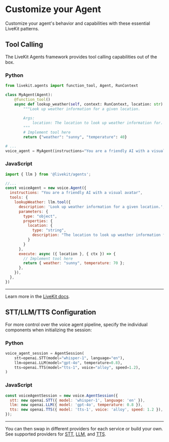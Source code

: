 # Customize your Agent

Customize your agent's behavior and capabilities with these essential LiveKit patterns.

## Tool Calling

The LiveKit Agents framework provides tool calling capabilities out of the box.

### Python

```py
from livekit.agents import function_tool, Agent, RunContext

class MyAgent(Agent):
    @function_tool()
    async def lookup_weather(self, context: RunContext, location: str) -> dict[str, Any]:
        """Look up weather information for a given location.
        
        Args:
            location: The location to look up weather information for.
        """
        # Implement tool here
        return {"weather": "sunny", "temperature": 40}

# ...
voice_agent = MyAgent(instructions="You are a friendly AI with a visual avatar")
```

### JavaScript

```js
import { llm } from '@livekit/agents';

//...
const voiceAgent = new voice.Agent({
  instructions: "You are a friendly AI with a visual avatar",
  tools: {
    lookupWeather: llm.tool({
      description: 'Look up weather information for a given location.',
      parameters: {
        type: "object",
        properties: {
          location: {
            type: "string",
            description: "The location to look up weather information for."
          }
        }
      },
      execute: async ({ location }, { ctx }) => {
        // Implement tool here
        return { weather: "sunny", temperature: 70 };
      },
    }),
  },
})
```

---

Learn more in the [LiveKit docs](https://docs.livekit.io/agents/build/tools/).

## STT/LLM/TTS Configuration

For more control over the voice agent pipeline, specify the individual components when initializing the session:

### Python

```py
voice_agent_session = AgentSession(
    stt=openai.STT(model="whisper-1", language="en"),
    llm=openai.LLM(model="gpt-4o", temperature=0.8),
    tts=openai.TTS(model="tts-1", voice="alloy", speed=1.2),
)
```

### JavaScript

```js
const voiceAgentSession = new voice.AgentSession({
  stt: new openai.STT({ model: 'whisper-1', language: 'en' }),
  llm: new openai.LLM({ model: 'gpt-4o', temperature: 0.8 }),
  tts: new openai.TTS({ model: 'tts-1', voice: 'alloy', speed: 1.2 }),
});
```

---

You can then swap in different providers for each service or build your own.
See supported providers for [STT](https://docs.livekit.io/agents/models/stt/#plugins), [LLM](https://docs.livekit.io/agents/models/llm/#plugins), and [TTS](https://docs.livekit.io/agents/models/tts/#plugins).
